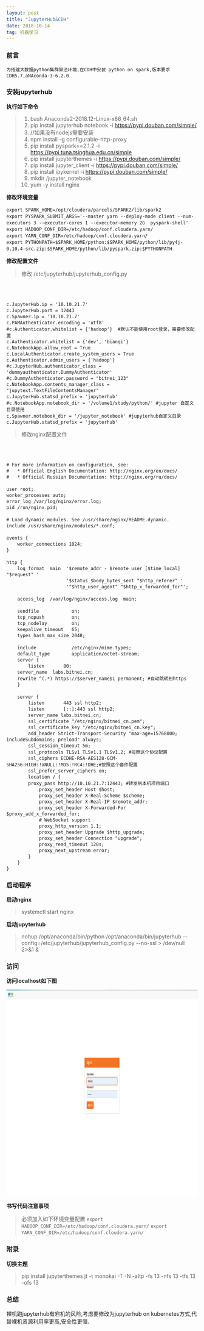 ```yaml
---
layout: post
title: "JupyterHub&CDH"
date: 2018-10-14   
tag: 机器学习
---
```


### 前言
    
	为搭建大数据python集群算法环境,在CDH中安装 python on spark,版本要求CDH5.7,aNAconda-3-6.2.0

### 安装jupyterhub

**执行如下命令**

>1.  bash Anaconda2-2018.12-Linux-x86_64.sh
>2.  pip install jupyterhub notebook -i https://pypi.douban.com/simple/
>3.  //如果没有nodejs需要安装
>4.  npm install -g configurable-http-proxy
>5.  pip install pyspark==2.1.2 -i https://pypi.tuna.tsinghua.edu.cn/simple
>6.  pip install jupyterthemes -i https://pypi.douban.com/simple/
>7.  pip install  jupyter_client -i https://pypi.douban.com/simple/
>8.  pip install ipykernel -i https://pypi.douban.com/simple/
>9.  mkdir /jupyter_notebook
>10. yum -y install nginx
  
**修改环境变量**

`export SPARK_HOME=/opt/cloudera/parcels/SPARK2/lib/spark2`<br/>
`export PYSPARK_SUBMIT_ARGS='--master yarn --deploy-mode client --num-executors 3 --executor-cores 1 --executor-memory 2G  pyspark-shell'`<br/>
`export HADOOP_CONF_DIR=/etc/hadoop/conf.cloudera.yarn/`<br/>
`export YARN_CONF_DIR=/etc/hadoop/conf.cloudera.yarn/`<br/>
`export PYTHONPATH=$SPARK_HOME/python:$SPARK_HOME/python/lib/py4j-0.10.4-src.zip:$SPARK_HOME/python/lib/pyspark.zip:$PYTHONPATH`<br/>
 
**修改配置文件**

> 修改 /etc/jupyterhub/jupyterhub_config.py
> 

<br/>
<br/>

  ```
  c.JupyterHub.ip = '10.10.21.7'
  c.JupyterHub.port = 12443
  c.Spawner.ip = '10.10.21.7'
  c.PAMAuthenticator.encoding = 'utf8'
  #c.Authenticator.whitelist = {'hadoop'}  #默认不能使用root登录，需要修改配置
  c.Authenticator.whitelist = {'dev', 'bianqi'} 
  c.NotebookApp.allow_root = True
  c.LocalAuthenticator.create_system_users = True
  c.Authenticator.admin_users = {'hadoop'}
  #c.JupyterHub.authenticator_class = 'dummyauthenticator.DummyAuthenticator'
  #c.DummyAuthenticator.password = "bitnei_123"
  c.NotebookApp.contents_manager_class = "jupytext.TextFileContentsManager"
  c.JupyterHub.statsd_prefix = 'jupyterhub'
  #c.NotebookApp.notebook_dir = '/volume1/study/python/' #jupyter 自定义目录使用
  c.Spawner.notebook_dir = '/jupyter_notebook' #jupyterhub自定义目录
  c.JupyterHub.statsd_prefix = 'jupyterhub'
  ```

> 修改nginx配置文件
> 

<br/>
<br/>

```
# For more information on configuration, see:
#   * Official English Documentation: http://nginx.org/en/docs/
#   * Official Russian Documentation: http://nginx.org/ru/docs/

user root;
worker_processes auto;
error_log /var/log/nginx/error.log;
pid /run/nginx.pid;

# Load dynamic modules. See /usr/share/nginx/README.dynamic.
include /usr/share/nginx/modules/*.conf;

events {
    worker_connections 1024;
}

http {
    log_format  main  '$remote_addr - $remote_user [$time_local] "$request" '
                      '$status $body_bytes_sent "$http_referer" '
                      '"$http_user_agent" "$http_x_forwarded_for"';

    access_log  /var/log/nginx/access.log  main;

    sendfile            on;
    tcp_nopush          on;
    tcp_nodelay         on;
    keepalive_timeout   65;
    types_hash_max_size 2048;

    include             /etc/nginx/mime.types;
    default_type        application/octet-stream;
    server {
        listen       80;
	server_name  labs.bitnei.cn;
	rewrite ^(.*) https://$server_name$1 permanent; #自动跳转到https
    }

    server {
        listen       443 ssl http2;
        listen       [::]:443 ssl http2;
        server_name labs.bitnei.cn;
        ssl_certificate "/etc/nginx/bitnei_cn.pem";
        ssl_certificate_key "/etc/nginx/bitnei_cn.key";
        add_header Strict-Transport-Security "max-age=15768000; includeSubdomains; preload" always;
        ssl_session_timeout 5m;
        ssl_protocols TLSv1 TLSv1.1 TLSv1.2; #按照这个协议配置
        ssl_ciphers ECDHE-RSA-AES128-GCM-SHA256:HIGH:!aNULL:!MD5:!RC4:!DHE;#按照这个套件配置
        ssl_prefer_server_ciphers on;
        location / {
	    proxy_pass http://10.10.21.7:12443; #转发到本机项目端口
            proxy_set_header Host $host;
            proxy_set_header X-Real-Scheme $scheme;
            proxy_set_header X-Real-IP $remote_addr;
            proxy_set_header X-Forwarded-For $proxy_add_x_forwarded_for;
            # WebSocket support
            proxy_http_version 1.1;
            proxy_set_header Upgrade $http_upgrade;
            proxy_set_header Connection "upgrade";
            proxy_read_timeout 120s;
            proxy_next_upstream error; 
        }
    }
}
```

### 启动程序


**启动nginx**

> systemctl start nginx

**启动jupyterhub**

> nohup /opt/anaconda/bin/python /opt/anaconda/bin/jupyterhub --config=/etc/jupyterhub/jupyterhub_config.py --no-ssl > /dev/null 2>&1 &

### 访问

**访问localhost如下图**

<div align="left">
<img src="/images/posts/jupyterhub/screen.png" height="540" width="1180" />
</div>

**书写代码注意事项**

>  必须加入如下环境变量配置
`export HADOOP_CONF_DIR=/etc/hadoop/conf.cloudera.yarn/`
`export YARN_CONF_DIR=/etc/hadoop/conf.cloudera.yarn/` 

### 附录

**切换主题**

>  pip install jupyterthemes
>  jt -t monokai -T -N -altp -fs 13 -nfs 13 -tfs 13 -ofs 13

### 总结
  
  裸机跑jupyterhub有宕机的风险,考虑要修改为jupyterhub on kubernetes方式,代替裸机资源利用率更高,安全性更强.

